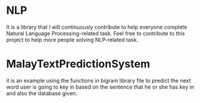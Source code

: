 # NLP
It is a library that I will continuously contribute to help everyone complete Natural Language Processing-related task. Feel free to contribute to this project to help more people solving NLP-related task. 

# MalayTextPredictionSystem
it is an example using the functions in bigram library file to predict the next word user is going to key in based on the sentence that he or she has key in and also the database given. 

